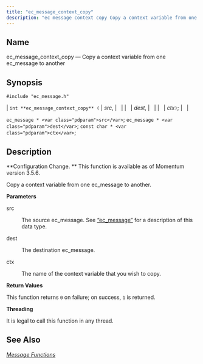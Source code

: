 ```yaml
---
title: "ec_message_context_copy"
description: "ec message context copy Copy a context variable from one ec message to another int ec message context copy src dest ctx ec message src ec message dest const char ctx Configuration Change This function is available as of Momentum version 3 5 6 Copy a context variable from one..."
---
```


<a name="apis.ec_message_context_copy"></a> 
## Name

ec_message_context_copy — Copy a context variable from one ec_message to another

## Synopsis

`#include "ec_message.h"`

| `int **ec_message_context_copy** (` | <var class="pdparam">src</var>, |   |
|   | <var class="pdparam">dest</var>, |   |
|   | <var class="pdparam">ctx</var>`)`; |   |

`ec_message * <var class="pdparam">src</var>`;
`ec_message * <var class="pdparam">dest</var>`;
`const char * <var class="pdparam">ctx</var>`;<a name="idp55351744"></a> 
## Description

**Configuration Change. ** This function is available as of Momentum version 3.5.6.

Copy a context variable from one ec_message to another.

**<a name="idp55354624"></a> Parameters**

<dl class="variablelist">

<dt>src</dt>

<dd>

The source ec_message. See [“ec_message”](/momentum/3/3-api/structs-ec-message) for a description of this data type.

</dd>

<dt>dest</dt>

<dd>

The destination ec_message.

</dd>

<dt>ctx</dt>

<dd>

The name of the context variable that you wish to copy.

</dd>

</dl>

**<a name="idp55361648"></a> Return Values**

This function returns `0` on failure; on success, `1` is returned.

**<a name="idp55363472"></a> Threading**

It is legal to call this function in any thread.

<a name="idp55364576"></a> 
## See Also

[*Message Functions*](/momentum/3/3-api/ec-message)